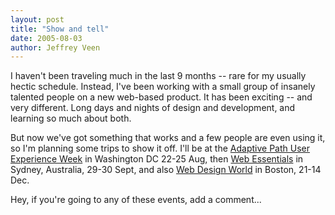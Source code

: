 ```yaml
---
layout: post
title: "Show and tell"
date: 2005-08-03
author: Jeffrey Veen
---
```

I haven't been traveling much in the last 9 months -- rare for my usually hectic schedule. Instead, I've been working with a small group of insanely talented people on a new web-based product. It has been exciting -- and very different. Long days and nights of design and development, and learning so much about both.

But now we've got something that works and a few people are even using it, so I'm planning some trips to show it off. I'll be at the <a href="http://adaptivepath.com/events/2005/august/">Adaptive Path User Experience Week</a> in Washington DC 22-25 Aug, then <a href="http://www.we05.com/">Web Essentials</a> in Sydney, Australia, 29-30 Sept, and also <a href="http://www.ftponline.com/conferences/webdesignworld/2005/boston/">Web Design World</a> in Boston, 21-14 Dec.

Hey, if you're going to any of these events, add a comment...
